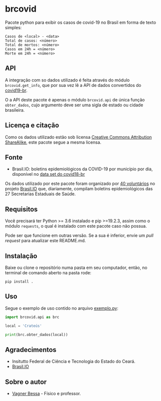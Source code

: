 # brcovid

Pacote python para exibir os casos de covid-19 no Brasil em forma de texto simples:

 ~~~terminal
Casos de <local> - <data>
Total de casos: <número>
Total de mortos: <número>
Casos em 24h = <número>
Morte em 24h = <número>
~~~

## API

A integração com so dados utilizado é feita através do módulo ```brcovid.get_info```, que por sua vez lê a API de dados convertidos do [covid19-br](https://github.com/turicas/covid19-br).

O a API deste pacote é apenas o módulo ```brcovid.api``` de única função ```obter_dados```, cujo argumento deve ser uma sigla de estado ou cidade brasileira.

## Licença e citação

Como os dados utilizado estão sob licensa [Creative Commons Attribution ShareAlike](https://creativecommons.org/licenses/by-sa/4.0/), este pacote segue a mesma licensa.

## Fonte

- Brasil.IO: boletins epidemiológicos da COVID-19 por município por dia, disponível no [data set do covid18-br](https://brasil.io/dataset/covid19/)

Os dados utilizado por este pacote foram organizado por [40 voluntários](https://brasil.io/covid19/voluntarios/) no projeto [Brasil.IO](https://brasil.io/covid19/) que, diariamente, compilam boletins epidemiológicos das 27 Secretarias Estaduais de Saúde.

## Requisitos

Você precisará ter Python >= 3.6 instalado e pip >=19.2.3, assim como o módulo ```requests```, o qual é instalado com este pacote caso não possua.

Pode ser que funcione em outras versão. Se a sua é inferior, envie um *pull request* para atualizar este README.md.

## Instalação

Baixe ou clone o repositório numa pasta em seu computador, então, no terminal de comando aberto na pasta rode:

~~~temrinal
pip install .
~~~

## Uso

Segue o exemplo de uso contido no arquivo [exemplo.py](https://github.com/bessavagner/brcovid/exemplo.py):

~~~python
import brcovid.api as brc

local = 'Crateús'

print(brc.obter_dados(local))
~~~

## Agradecimentos

- Insitutto Federal de Ciência e Tecnologia do Estado do Ceará.
- [Brasil.IO](https://brasil.io/)

## Sobre o autor

- [Vagner Bessa](https://github.com/bessavagner/) - Físico e professor.
